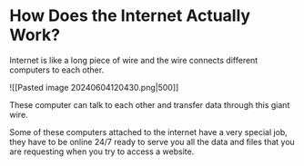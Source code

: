 # How Does the Internet Actually Work?

Internet is like a long piece of wire and the wire connects different computers to each other.

![[Pasted image 20240604120430.png|500]]

These computer can talk to each other and transfer data through this giant wire.

Some of these computers attached to the internet have a very special job, they have to be online 24/7 ready to serve you all the data and files that you are requesting when you try to access a website.